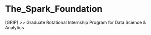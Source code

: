 # The_Spark_Foundation
[GRIP] >> Graduate Rotational Internship Program for Data Science &amp; Analytics
